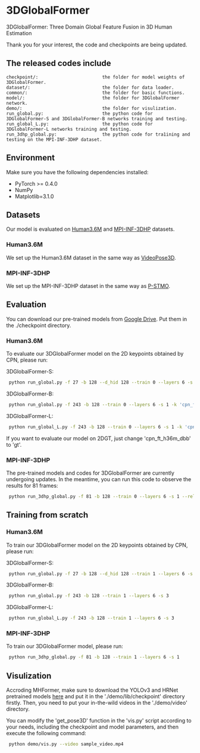 # 3DGlobalFormer
3DGlobalFormer: Three Domain Global Feature Fusion in 3D Human Estimation

Thank you for your interest, the code and checkpoints are being updated.

## The released codes include
    checkpoint/:                        the folder for model weights of 3DGlobalFormer.
    dataset/:                           the folder for data loader.
    common/:                            the folder for basic functions.
    model/:                             the folder for 3DGlobalFormer network.
    demo/:                              the folder for visulization.
    run_global.py:                      the python code for 3DGlobalFormer-S and 3DGlobalFormer-B networks training and testing.
    run_global_L.py:                    the python code for 3DGlobalFormer-L networks training and testing.
    run_3dhp_global.py:                 the python code for tra1ining and testing on the MPI-INF-3DHP dataset.

## Environment
Make sure you have the following dependencies installed:
* PyTorch >= 0.4.0
* NumPy
* Matplotlib=3.1.0

## Datasets
Our model is evaluated on [Human3.6M](http://vision.imar.ro/human3.6m) and [MPI-INF-3DHP](https://vcai.mpi-inf.mpg.de/3dhp-dataset/) datasets.
### Human3.6M
We set up the Human3.6M dataset in the same way as [VideoPose3D](https://github.com/facebookresearch/VideoPose3D/blob/master/DATASETS.md). 
### MPI-INF-3DHP
We set up the MPI-INF-3DHP dataset in the same way as [P-STMO](https://github.com/paTRICK-swk/P-STMO). 

## Evaluation
You can download our pre-trained models from [Google Drive](https://drive.google.com/drive/folders/1MHIbJ82_IllUKwPuFA2zLmxcwV9p957a?usp=drive_link). Put them in the ./checkpoint directory.
### Human3.6M
To evaluate our 3DGlobalFormer model on the 2D keypoints obtained by CPN, please run:

3DGlobalFormer-S:
```bash
 python run_global.py -f 27 -b 128 --d_hid 128 --train 0 --layers 6 -s 1 -k 'cpn_ft_h36m_dbb' --reload 1 --previous_dir ./checkpoint/your_best_epoch.pth
```
3DGlobalFormer-B:
```bash
 python run_global.py -f 243 -b 128 --train 0 --layers 6 -s 1 -k 'cpn_ft_h36m_dbb' --reload 1 --previous_dir ./checkpoint/your_best_epoch.pth
```
3DGlobalFormer-L:
```bash
 python run_global_L.py -f 243 -b 128 --train 0 --layers 6 -s 1 -k 'cpn_ft_h36m_dbb' --reload 1 --previous_dir ./checkpoint/your_best_epoch.pth
```
If you want to evaluate our model on 2DGT, just change 'cpn_ft_h36m_dbb' to 'gt'.

### MPI-INF-3DHP
The pre-trained models and codes for 3DGlobalFormer are currently undergoing updates. In the meantime, you can run this code to observe the results for 81 frames:
```bash
 python run_3dhp_global.py -f 81 -b 128 --train 0 --layers 6 -s 1 --reload 1 --previous_dir ./checkpoint/your_best_epoch.pth
```
## Training from scratch
### Human3.6M
To train our 3DGlobalFormer model on the 2D keypoints obtained by CPN, please run:

3DGlobalFormer-S:
```bash
 python run_global.py -f 27 -b 128 --d_hid 128 --train 1 --layers 6 -s 3
```
3DGlobalFormer-B:
```bash
 python run_global.py -f 243 -b 128 --train 1 --layers 6 -s 3
```
3DGlobalFormer-L:
```bash
 python run_global_L.py -f 243 -b 128 --train 1 --layers 6 -s 3
```
### MPI-INF-3DHP
To train our 3DGlobalFormer model, please run:
```bash
 python run_3dhp_global.py -f 81 -b 128 --train 1 --layers 6 -s 1
```

## Visulization
Accroding MHFormer, make sure to download the YOLOv3 and HRNet pretrained models [here](https://drive.google.com/drive/folders/1_ENAMOsPM7FXmdYRbkwbFHgzQq_B_NQA) and put it in the './demo/lib/checkpoint' directory firstly. Then, you need to put your in-the-wild videos in the './demo/video' directory.

You can modify the 'get_pose3D' function in the 'vis.py' script according to your needs, including the checkpoint and model parameters, and then execute the following command:
```bash
 python demo/vis.py --video sample_video.mp4
```
